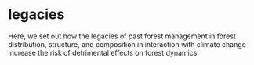 # legacies
Here, we set out how the legacies of past forest management in forest distribution, structure, and composition in interaction with climate change increase the risk of detrimental effects on forest dynamics. 
